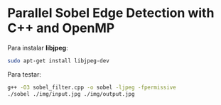 # Parallel Sobel Edge Detection with C++ and OpenMP



Para instalar **libjpeg**:

```bash
sudo apt-get install libjpeg-dev
```


Para testar:

```bash
g++ -O3 sobel_filter.cpp -o sobel -ljpeg -fpermissive
./sobel ./img/input.jpg ./img/output.jpg
```
